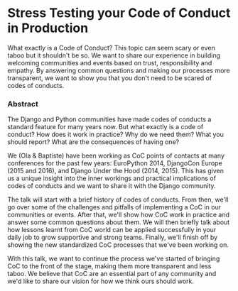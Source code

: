 # Stress Testing your Code of Conduct in Production

What exactly is a Code of Conduct? This topic can seem scary or even taboo but
it shouldn't be so. We want to share our experience in building welcoming
communities and events based on trust, responsibility and empathy. By
answering common questions and making our processes more transparent, we want
to show you that you don't need to be scared of codes of conducts.

### Abstract

The Django and Python communities have made codes of conducts a standard
feature for many years now. But what exactly is a code of conduct? How does it
work in practice? Why do we need them? What you should report? What are the
consequences of having one?

We (Ola &amp; Baptiste) have been working as CoC points of contacts at many
conferences for the past few years: EuroPython 2014, DjangoCon Europe (2015
and 2016), and Django Under the Hood (2014, 2015). This has given us a unique
insight into the inner workings and practical implications of codes of
conducts and we want to share it with the Django community.

The talk will start with a brief history of codes of conducts. From then,
we'll go over some of the challenges and pitfalls of implementing a CoC in our
communities or events. After that, we'll show how CoC work in practice and
answer some common questions about them. We will then briefly talk about how
lessons learnt from CoC world can be applied successfully in your daily job to
grow supportive and strong teams. Finally, we'll finish off by showing the new
standardized CoC processes that we've been working on.

With this talk, we want to continue the process we've started of bringing CoC
to the front of the stage, making them more transparent and less taboo. We
believe that CoC are an essential part of any community and we'd like to share
our vision for how we think ours should work.

